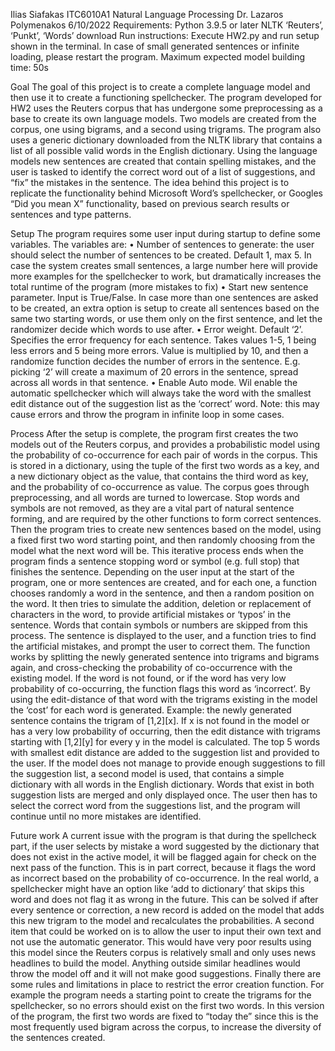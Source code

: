 Ilias Siafakas
ITC6010A1
Natural Language Processing
Dr. Lazaros Polymenakos
6/10/2022
Requirements:
Python 3.9.5 or later
NLTK ‘Reuters’, ‘Punkt’, ‘Words’ download
Run instructions:
Execute HW2.py and run setup shown in the terminal. In case of small generated sentences or infinite loading, please restart the program. Maximum expected model building time: 50s

Goal
The goal of this project is to create a complete language model and then use it to create a functioning spellchecker. 
The program developed for HW2 uses the Reuters corpus that has undergone some preprocessing as a base to create its own language models. Two models are created from the corpus, one using bigrams, and a second using trigrams. The program also uses a generic dictionary downloaded from the NLTK library that contains a list of all possible valid words in the English dictionary. Using the language models new sentences are created that contain spelling mistakes, and the user is tasked to identify the correct word out of a list of suggestions, and “fix” the mistakes in the sentence. The idea behind this project is to replicate the functionality behind Microsoft Word’s spellchecker, or Googles “Did you mean X” functionality, based on previous search results or sentences and type patterns. 

Setup
The program requires some user input during startup to define some variables. The variables are:
•	Number of sentences to generate: the user should select the number of sentences to be created. Default 1, max 5. In case the system creates small sentences, a large number here will provide more examples for the spellchecker to work, but dramatically increases the total runtime of the program (more mistakes to fix)
•	Start new sentence parameter. Input is True/False. In case more than one sentences are asked to be created, an extra option is setup to create all sentences based on the same two starting words, or use them only on the first sentence, and let the randomizer decide which words to use after. 
•	Error weight. Default ‘2’.  Specifies the error frequency for each sentence. Takes values 1-5, 1 being less errors and 5 being more errors. Value is multiplied by 10, and then a randomize function decides the number of errors in the sentence. E.g. picking ‘2’ will create a maximum of 20 errors in the sentence, spread across all words in that sentence. 
•	Enable Auto mode. Wil enable the automatic spellchecker which will always take the word with the smallest edit distance out of the suggestion list as the ‘correct’ word. Note: this may cause errors and throw the program in infinite loop in some cases. 

Process
After the setup is complete, the program first creates the two models out of the Reuters corpus, and provides a probabilistic model using the probability of co-occurrence for each pair of words in the corpus. This is stored in a dictionary, using the tuple of the first two words as a key, and a new dictionary object as the value, that contains the third word as key, and the probability of co-occurrence as value. The corpus goes through preprocessing, and all words are turned to lowercase. Stop words and symbols are not removed, as they are a vital part of natural sentence forming, and are required by the other functions to form correct sentences. 
Then the program tries to create new sentences based on the model, using a fixed first two word starting point, and then randomly choosing from the model what the next word will be. This iterative process ends when the program finds a sentence stopping word or symbol (e.g. full stop) that finishes the sentence. Depending on the user input at the start of the program, one or more sentences are created, and for each one, a function chooses randomly a word in the sentence, and then a random position on the word. It then tries to simulate the addition, deletion or replacement of characters in the word, to provide artificial mistakes or ‘typos’ in the sentence. Words that contain symbols or numbers are skipped from this process.
The sentence is displayed to the user, and a function tries to find the artificial mistakes, and prompt the user to correct them. The function works by splitting the newly generated sentence into trigrams and bigrams again, and cross-checking the probability of co-occurrence with the existing model. If the word is not found, or if the word has very low probability of co-occurring, the function flags this word as ‘incorrect’. By using the edit-distance of that word with the trigrams existing in the model the ‘cost’ for each word is generated.
Example: the newly generated sentence contains the trigram of [1,2][x]. If x is not found in the model or has a very low probability of occurring, then the edit distance with trigrams starting with [1,2][y] for every y in the model is calculated. The top 5 words with smallest edit distance are added to the suggestion list and provided to the user. If the model does not manage to provide enough suggestions to fill the suggestion list, a second model is used, that contains a simple dictionary with all words in the English dictionary. Words that exist in both suggestion lists are merged and only displayed once. 
The user then has to select the correct word from the suggestions list, and the program will continue until no more mistakes are identified. 

Future work
A current issue with the program is that during the spellcheck part, if the user selects by mistake a word suggested by the dictionary that does not exist in the active model, it will be flagged again for check on the next pass of the function. This is in part correct, because it flags the word as incorrect based on the probability of co-occurrence. In the real world, a spellchecker might have an option like ‘add to dictionary’ that skips this word and does not flag it as wrong in the future. This can be solved if after every sentence or correction, a new record is added on the model that adds this new trigram to the model and recalculates the probabilities. 
A second item that could be worked on is to allow the user to input their own text and not use the automatic generator. This would have very poor results using this model since the Reuters corpus is relatively small and only uses news headlines to build the model. Anything outside similar headlines would throw the model off and it will not make good suggestions. 
Finally there are some rules and limitations in place to restrict the error creation function. For example the program needs a starting point to create the trigrams for the spellchecker, so no errors should exist on the first two words. In this version of the program, the first two words are fixed to “today the” since this is the most frequently used bigram across the corpus, to increase the diversity of the sentences created. 


